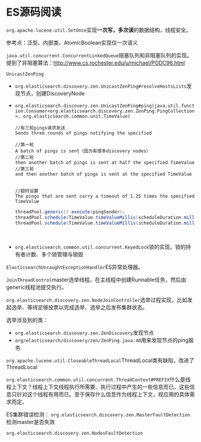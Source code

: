 #  ES源码阅读

`org.apache.lucene.util.SetOnce`实现**一次写，多次读**的数据结构，线程安全。

参考点：泛型、内部类、AtomicBoolean实现仅一次语义

`java.util.concurrent.ConcurrentLinkedQueue`阻塞队列和非阻塞队列的实现。提到了非阻塞算法：http://www.cs.rochester.edu/u/michael/PODC96.html

`UnicastZenPing`

- `org.elasticsearch.discovery.zen.UnicastZenPing#resolveHostsLists`发现节点，创建DiscoveryNode

- `org.elasticsearch.discovery.zen.UnicastZenPing#ping(java.util.function.Consumer<org.elasticsearch.discovery.zen.ZenPing.PingCollection>, org.elasticsearch.common.unit.TimeValue)`

  ```
  //有三轮pings请求发送
  Sends three rounds of pings notifying the specified

  //第一轮
  A batch of pings is sent（因为有很多discovery nodes）
  //第二轮
  then another batch of pings is sent at half the specified TimeValue
  //第三轮
  and then another batch of pings is sent at the specified TimeValue


  //超时设置
  The pings that are sent carry a timeout of 1.25 times the specified TimeValue
  ```

  ```java
  threadPool.generic().execute(pingSender);
  threadPool.schedule(TimeValue.timeValueMillis(scheduleDuration.millis() / 3), ThreadPool.Names.GENERIC, pingSender);
  threadPool.schedule(TimeValue.timeValueMillis(scheduleDuration.millis() / 3 * 2), ThreadPool.Names.GENERIC, pingSender);
  ```

  ​

- `org.elasticsearch.common.util.concurrent.KeyedLock`锁的实现。锁的持有者计数、多个锁管理与销毁

`ElasticsearchUncaughtExceptionHandler`ES异常处理器。

`JoinThreadControl`master选举线程。在主线程中创建Runnable任务，然后由generic线程池提交执行。

`org.elasticsearch.discovery.zen.NodeJoinController`选举过程实现，比如发起选举、等待足够投票以完成选举、选举之后发布集群状态。



选举涉及到的类：

- `org.elasticsearch.discovery.zen.ZenDiscovery`发现节点
- `org/elasticsearch/discovery/zen/ZenPing.java:40`用来发现节点的ping服务



`org.apache.lucene.util.CloseableThreadLocal`ThreadLocal类有缺陷，改进了ThreadLocal

`org.elasticsearch.common.util.concurrent.ThreadContext#PREFIX`什么是线程上下文？线程上下文线程执行所需要、执行过程中产生的一些信息而已。这些信息只针对这个线程有用而已。至于保存什么信息作为线程上下文，视应用的具体需求而定。

ES集群错误检测：
`org.elasticsearch.discovery.zen.MasterFaultDetection`检测master是否失效

`org.elasticsearch.discovery.zen.NodesFaultDetection`



